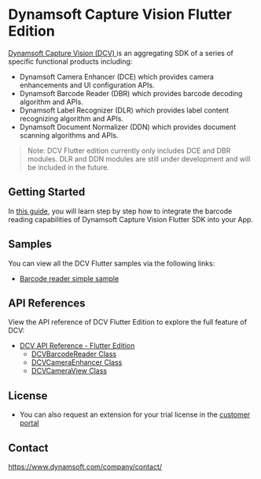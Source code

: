 # Dynamsoft Capture Vision Flutter Edition

<a href="https://www.dynamsoft.com/capture-vision/docs/introduction/">Dynamsoft Capture Vision (DCV) </a> is an aggregating SDK of a series of specific functional products including:

- Dynamsoft Camera Enhancer (DCE) which provides camera enhancements and UI configuration APIs.
- Dynamsoft Barcode Reader (DBR) which provides barcode decoding algorithm and APIs.
- Dynamsoft Label Recognizer (DLR) which provides label content recognizing algorithm and APIs.
- Dynamsoft Document Normalizer (DDN) which provides document scanning algorithms and APIs.

>Note: DCV Flutter edition currently only includes DCE and DBR modules. DLR and DDN modules are still under development and will be included in the future.

## Getting Started

In <a href="https://www.dynamsoft.com/capture-vision/docs/programming/flutter/user-guide/barcode-reader.html" target="_blank">this guide</a>, you will learn step by step how to integrate the barcode reading capabilities of Dynamsoft Capture Vision Flutter SDK into your App.

## Samples

You can view all the DCV Flutter samples via the following links:

- <a href = "https://github.com/Dynamsoft/capture-vision-flutter-samples/tree/main/barcode_reader_simple_sample" target = "_blank" >Barcode reader simple sample</a>

## API References

View the API reference of DCV Flutter Edition to explore the full feature of DCV:

- <a href = "https://www.dynamsoft.com/capture-vision/docs/programming/flutter/api-reference/?ver=latest" target = "_blank" >DCV API Reference - Flutter Edition</a>
  - <a href = "https://www.dynamsoft.com/capture-vision/docs/programming/flutter/api-reference/barcode-reader.html?ver=latest" target = "_blank" >DCVBarcodeReader Class</a>
  - <a href = "https://www.dynamsoft.com/capture-vision/docs/programming/flutter/api-reference/camera-enhancer.html?ver=latest" target = "_blank" >DCVCameraEnhancer Class</a>
  - <a href = "https://www.dynamsoft.com/capture-vision/docs/programming/flutter/api-reference/camera-view.html?ver=latest" target = "_blank" >DCVCameraView Class</a>

## License

- You can also request an extension for your trial license in the [customer portal](https://www.dynamsoft.com/customer/license/trialLicense?product=dbr&utm_source=github)

## Contact

https://www.dynamsoft.com/company/contact/
